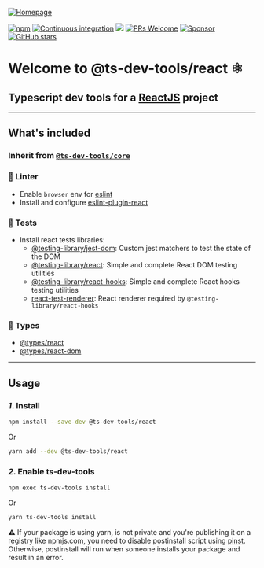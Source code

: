 [![Homepage](https://repository-images.githubusercontent.com/306680259/8d077b80-19cd-11eb-8625-f2b1a474d4a9)](https://escemi-tech.github.io/ts-dev-tools/)

[![npm](https://img.shields.io/npm/v/@ts-dev-tools/core)](https://www.npmjs.com/package/@ts-dev-tools/core) [![Continuous integration](https://github.com/escemi-tech/ts-dev-tools/workflows/Continuous%20Integration/badge.svg)](https://github.com/escemi-tech/ts-dev-tools/actions?query=workflow%3A%22Continuous+Integration%22) [![](https://codecov.io/gh/escemi-tech/ts-dev-tools/branch/main/graph/badge.svg?token=mVB3P7BFzR)](https://codecov.io/gh/escemi-tech/ts-dev-tools) [![PRs Welcome](https://img.shields.io/badge/PRs-welcome-brightgreen.svg)](CONTRIBUTING) [![Sponsor](https://img.shields.io/badge/%E2%9D%A4-Sponsor-ff69b4)](https://github.com/sponsors/neilime) [![GitHub stars](https://img.shields.io/github/stars/escemi-tech/ts-dev-tools?logo=github)](https://github.com/escemi-tech/ts-dev-tools)

# Welcome to @ts-dev-tools/react ⚛️

## Typescript dev tools for a [ReactJS](https://reactjs.org/) project

---

## What's included

### Inherit from [`@ts-dev-tools/core`](https://github.com/escemi-tech/ts-dev-tools/tree/main/packages/)

### 👕 Linter

- Enable `browser` env for [eslint](https://eslint.org/docs/user-guide/configuring#specifying-environments)
- Install and configure [eslint-plugin-react](https://github.com/yannickcr/eslint-plugin-react)

### 🧪 Tests

- Install react tests libraries:
  - [@testing-library/jest-dom](https://testing-library.com/docs/ecosystem-jest-dom): Custom jest matchers to test the state of the DOM
  - [@testing-library/react](https://testing-library.com/docs/react-testing-library/intro/): Simple and complete React DOM testing utilities
  - [@testing-library/react-hooks](https://react-hooks-testing-library.com/): Simple and complete React hooks testing utilities
  - [react-test-renderer](https://www.npmjs.com/package/react-test-renderer/): React renderer required by `@testing-library/react-hooks`

### 📖 Types

- [@types/react](https://www.npmjs.com/package/@types/react)
- [@types/react-dom](https://www.npmjs.com/package/@types/react-dom)

---

## Usage

### _1_. Install

```sh
npm install --save-dev @ts-dev-tools/react
```

Or

```sh
yarn add --dev @ts-dev-tools/react
```

### _2_. Enable ts-dev-tools

```sh
npm exec ts-dev-tools install
```

Or

```sh
yarn ts-dev-tools install
```

⚠️ If your package is using yarn, is not private and you're publishing it on a registry like npmjs.com, you need to disable postinstall script using [pinst](https://github.com/typicode/pinst). Otherwise, postinstall will run when someone installs your package and result in an error.
